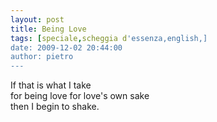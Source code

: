 ```yaml
---
layout: post
title: Being Love
tags: [speciale,scheggia d'essenza,english,]
date: 2009-12-02 20:44:00
author: pietro
---
```

If that is what I take<br/>for being love for love's own sake<br/>then I begin to shake.
